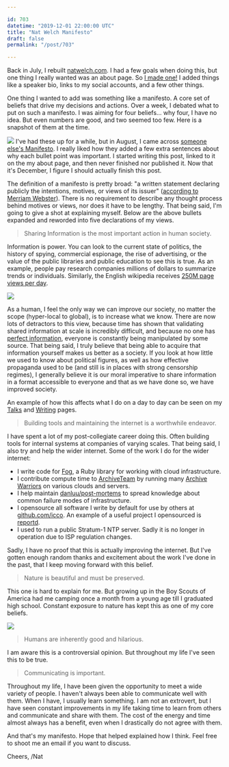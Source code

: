 ```yaml
---

id: 703
datetime: "2019-12-01 22:00:00 UTC"
title: "Nat Welch Manifesto"
draft: false
permalink: "/post/703"

---
```


Back in July, I rebuilt [natwelch\.com](https://natwelch.com). I had a few goals when doing this, but one thing I really wanted was an about page. So [I made one\!](https://natwelch.com/about) I added things like a speaker bio, links to my social accounts, and a few other things.

One thing I wanted to add was something like a manifesto. A core set of beliefs that drive my decisions and actions. Over a week, I debated what to put on such a manifesto. I was aiming for four beliefs… why four, I have no idea. But even numbers are good, and two seemed too few. Here is a snapshot of them at the time.

![](https://icco.imgix.net/photos/2019/47901224-79f7-4817-96a7-7c3f6467e1d9.png)
I've had these up for a while, but in August, I came across [someone else's Manifesto](https://hex22.org/manifesto/). I really liked how they added a few extra sentences about why each bullet point was important. I started writing this post, linked to it on the my about page, and then never finished nor published it. Now that it's December, I figure I should actually finish this post.

The definition of a manifesto is pretty broad: "a written statement declaring publicly the intentions, motives, or views of its issuer" \([according to Merriam Webster](https://www.merriam-webster.com/dictionary/manifesto)\). There is no requirement to describe any thought process behind motives or views, nor does it have to be lengthy. That being said, I'm going to give a shot at explaining myself. Below are the above bullets expanded and reworded into five declarations of my views. 

> Sharing Information is the most important action in human society.

Information is power. You can look to the current state of politics, the history of spying, commercial espionage, the rise of advertising, or the value of the public libraries and public education to see this is true. As an example, people pay research companies millions of dollars to summarize trends or individuals. Similarly, the English wikipedia receives [250M page views per day](https://tools.wmflabs.org/siteviews/?platform=all-access&source=pageviews&agent=user&range=latest-90&sites=en.wikipedia.org).

![](https://icco.imgix.net/photos/2019/173149ee-5f0b-4f74-a9e0-b2e7ca07b0da.png)

As a human, I feel the only way we can improve our society, no matter the scope \(hyper\-local to global\), is to increase what we know. There are now lots of detractors to this view, because time has shown that validating shared information at scale is incredibly difficult, and because no one has [perfect information](https://en.wikipedia.org/wiki/Perfect_information), everyone is constantly being manipulated by some source. That being said, I truly believe that being able to acquire that information yourself makes us better as a society. If you look at how little we used to know about political figures, as well as how effective propaganda used to be \(and still is in places with strong censorship regimes\), I generally believe it is our moral imperative to share information in a format accessible to everyone and that as we have done so, we have improved society.

An example of how this affects what I do on a day to day can be seen on my [Talks](https://natwelch.com/talks) and [Writing](https://natwelch.com/writing) pages\.

> Building tools and maintaining the internet is a worthwhile endeavor.

I have spent a lot of my post\-collegiate career doing this. Often building tools for internal systems at companies of varying scales. That being said, I also try and help the wider internet. Some of the work I do for the wider internet:

* I write code for [Fog](http://fog.io), a Ruby library for working with cloud infrastructure.
* I contribute compute time to [ArchiveTeam](https://www.archiveteam.org/) by running many [Archive Warriors](https://www.archiveteam.org/index.php?title=ArchiveTeam_Warrior) on various clouds and servers.
* I help maintain [danluu/post\-mortems](https://github.com/danluu/post-mortems) to spread knowledge about common failure modes of infrastructure.
* I opensource all software I write by default for use by others at [github\.com/icco](https://github.com/icco?tab=repositories). An example of a useful project I opensourced is [reportd](https://writing.natwelch.com/post/707).
* I used to run a public Stratum\-1 NTP server. Sadly it is no longer in operation due to ISP regulation changes.


Sadly, I have no proof that this is actually improving the internet. But I've gotten enough random thanks and excitement about the work I've done in the past, that I keep moving forward with this belief.

> Nature is beautiful and must be preserved.

This one is hard to explain for me. But growing up in the Boy Scouts of America had me camping once a month from a young age till I graduated high school. Constant exposure to nature has kept this as one of my core beliefs.

![](https://icco.imgix.net/photos/2019/1af68def-56e5-4a1c-a4ed-4c1b696bffc6.jpg)

> Humans are inherently good and hilarious.

I am aware this is a controversial opinion. But throughout my life I've seen this to be true. 

> Communicating is important.

Throughout my life, I have been given the opportunity to meet a wide variety of people. I haven't always been able to communicate well with them. When I have, I usually learn something. I am not an extrovert, but I have seen constant improvements in my life taking time to learn from others and communicate and share with them. The cost of the energy and time almost always has a benefit, even when I drastically do not agree with them.

And that's my manifesto. Hope that helped explained how I think. Feel free to shoot me an email if you want to discuss.

Cheers,
/Nat
